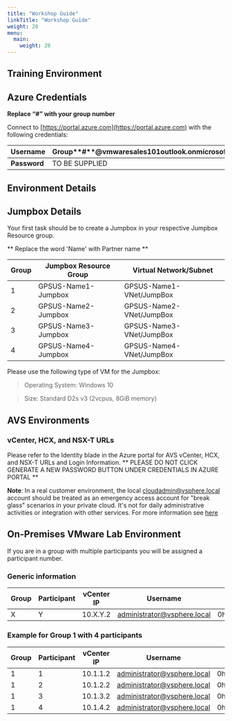 ```yaml
---
title: "Workshop Guide"
linkTitle: "Workshop Guide"
weight: 20
menu:
  main:
    weight: 20
---
```


## **Training Environment**

## **Azure Credentials**

**Replace “\#” with your group number**

Connect to [https://portal.azure.com](https://portal.azure.com) with the
following credentials:

| **Username** | Group**\#**@vmwaresales101outlook.onmicrosoft.com |
| ------------ | ------------------------------------------------- |
| **Password** | TO BE SUPPLIED                                    |

## **Environment Details**

## **Jumpbox Details**

Your first task should be to create a Jumpbox in your respective Jumpbox
Resource group.

** Replace the word 'Name' with Partner name **

| **Group** | **Jumpbox Resource Group** | **Virtual Network/Subnet** |
| --------- | -------------------------- | -------------------------- |
| 1         | GPSUS-Name1-Jumpbox        | GPSUS-Name1-VNet/JumpBox   |
| 2         | GPSUS-Name2-Jumpbox        | GPSUS-Name2-VNet/JumpBox   |
| 3         | GPSUS-Name3-Jumpbox        | GPSUS-Name3-VNet/JumpBox   |
| 4         | GPSUS-Name4-Jumpbox        | GPSUS-Name4-VNet/JumpBox   |

Please use the following type of VM for the Jumpbox:

> Operating System: Windows 10

> Size: Standard D2s v3 (2vcpus, 8GiB memory)

## **AVS Environments**

### **vCenter, HCX, and NSX-T URLs**

Please refer to the Identity blade in the Azure portal for AVS vCenter, HCX, and
NSX-T URLs and Login Information. ** PLEASE DO NOT CLICK GENERATE A NEW PASSWORD
BUTTON UNDER CREDENTIALS IN AZURE PORTAL **

**Note**: In a real customer environment, the local
[cloudadmin@vsphere.local](mailto:cloudadmin@vsphere.local) account should be
treated as an emergency access account for "break glass" scenarios in your
private cloud. It's not for daily administrative activities or integration with
other services. For more information see
[here](https://docs.microsoft.com/en-us/azure/azure-vmware/concepts-identity)

## **On-Premises VMware Lab Environment**

If you are in a group with multiple participants you will be assigned a
participant number.

### Generic information

| **Group** | **Participant** | **vCenter IP** | **Username**                | **Password** | **Web workload IP** | **App Workload IP** |
| --------- | --------------- | -------------- | --------------------------- | ------------ | ------------------- | ------------------- |
| X         | Y               | 10.X.Y.2       | administrator@vsphere.local | 0hDG3VqFyTd! | 10.X.1Y.1/25        | 10.X.1Y.129/25      |

### **Example for Group 1 with 4 participants**

| **Group** | **Participant** | **vCenter IP** | **Username**                | **Password** | **Web workload IP** | **App Workload IP** |
| --------- | --------------- | -------------- | --------------------------- | ------------ | ------------------- | ------------------- |
| 1         | 1               | 10.1.1.2       | administrator@vsphere.local | 0hDG3VqFyTd! | 10.1.11.1/25        | 10.1.11.129/25      |
| 1         | 2               | 10.1.2.2       | administrator@vsphere.local | 0hDG3VqFyTd! | 10.1.12.1/25        | 10.1.12.129/25      |
| 1         | 3               | 10.1.3.2       | administrator@vsphere.local | 0hDG3VqFyTd! | 10.1.13.1/25        | 10.1.13.129/25      |
| 1         | 4               | 10.1.4.2       | administrator@vsphere.local | 0hDG3VqFyTd! | 10.1.14.1/25        | 10.1.14.129/25      |
